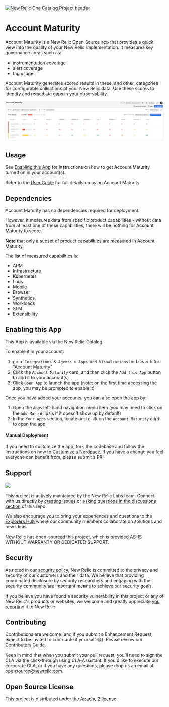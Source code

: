 [![New Relic One Catalog Project header](https://github.com/newrelic/opensource-website/raw/master/src/images/categories/New_Relic_One_Catalog_Project.png)](https://opensource.newrelic.com/oss-category/#new-relic-one-catalog-project)

# Account Maturity

Account Maturity is a New Relic Open Source app that provides a quick view into the quality of your New Relic implementation. It measures key governance areas such as:

- instrumentation coverage
- alert coverage
- tag usage

Account Maturity generates scored results in these, and other, categories for configurable collections of your New Relic data. Use these scores to identify and remediate gaps in your observability.

![Screenshot of Account Maturity main view](docs/guide/screenshots/am-view-summary.png)

## Usage

See [Enabling this App](#enable) for instructions on how to get Account Maturity turned on in your account(s).

Refer to the [User Guide](docs/guide/index.md) for full details on using Account Maturity.

## Dependencies

Account Maturity has no dependencies required for deployment.

However, it measures data from specific product capabilities - without data from at least one of these capabilities, there will be nothing for Account Maturity to score.

**Note** that only a subset of product capabilities are measured in Account Maturity.

The list of measured capabilities is:

- APM
- Infrastructure
- Kubernetes
- Logs
- Mobile
- Browser
- Synthetics
- Workloads
- SLM
- Extensibility

## <a id="enable"></a>Enabling this App

This App is available via the New Relic Catalog.

To enable it in your account:

1. go to `Integrations & Agents > Apps and Visualzations` and search for "Account Maturity"
2. Click the `Account Maturity` card, and then click the `Add this App` button to add it to your account(s)
3. Click `Open App` to launch the app (note: on the first time accessing the app, you may be prompted to enable it)

Once you have added your accounts, you can also open the app by:

1. Open the `Apps` left-hand navigation menu item (you may need to click on the `Add More` ellipsis if it doesn't show up by default)
2. In the `Your Apps` section, locate and click on the `Account Maturity` card to open the app

#### Manual Deployment

If you need to customize the app, fork the codebase and follow the instructions on how to [Customize a Nerdpack](https://docs.newrelic.com/docs/new-relic-solutions/tutorials/customize-nerdpacks/). If you have a change you feel everyone can benefit from, please submit a PR!

## Support

<a href="https://github.com/newrelic?q=nrlabs-viz&amp;type=all&amp;language=&amp;sort="><img src="https://user-images.githubusercontent.com/1786630/214122263-7a5795f6-f4e3-4aa0-b3f5-2f27aff16098.png" height=50 /></a>

This project is actively maintained by the New Relic Labs team. Connect with us directly by [creating issues](../../issues) or [asking questions in the discussions section](../../discussions) of this repo.

We also encourage you to bring your experiences and questions to the [Explorers Hub](https://discuss.newrelic.com) where our community members collaborate on solutions and new ideas.

New Relic has open-sourced this project, which is provided AS-IS WITHOUT WARRANTY OR DEDICATED SUPPORT.

## Security

As noted in our [security policy](https://github.com/newrelic/nr1-account-maturity/security/policy), New Relic is committed to the privacy and security of our customers and their data. We believe that providing coordinated disclosure by security researchers and engaging with the security community are important means to achieve our security goals.

If you believe you have found a security vulnerability in this project or any of New Relic's products or websites, we welcome and greatly appreciate [you reporting](https://docs.newrelic.com/docs/security/security-privacy/information-security/report-security-vulnerabilities/) it to New Relic.

## Contributing

Contributions are welcome (and if you submit a Enhancement Request, expect to be invited to contribute it yourself :grin:). Please review our [Contributors Guide](CONTRIBUTING.md).

Keep in mind that when you submit your pull request, you'll need to sign the CLA via the click-through using CLA-Assistant. If you'd like to execute our corporate CLA, or if you have any questions, please drop us an email at opensource@newrelic.com.

## Open Source License

This project is distributed under the [Apache 2 license](LICENSE).
